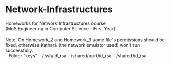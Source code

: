 # Network-Infrastructures
Homeworks for Network Infrastructures course <br />
(MoS Engineering in Computer Science - First Year) <br />
<br />
Note: On Homework_2 and Homework_3 some file's permissions should be fixed, otherwise Katharà (the network emulator used) won't run successfully. <br />
      - Folder "keys"
      - /.ssh/id_rsa
      - /shared/port/id_rsa
      - /shared/id_rsa


